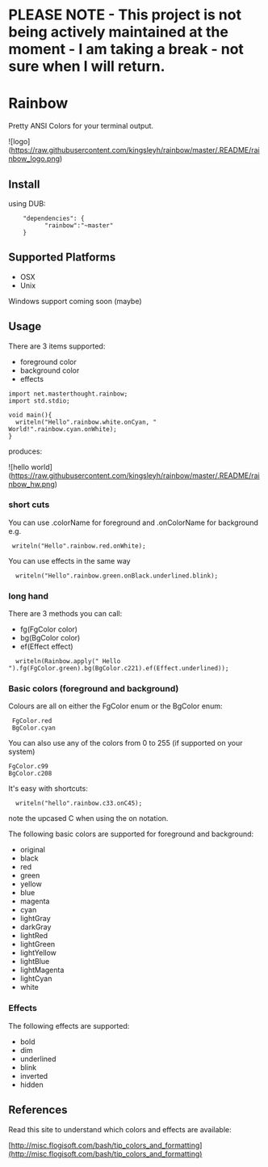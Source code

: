 # PLEASE NOTE - This project is not being actively maintained at the moment - I am taking a break - not sure when I will return.
# Rainbow

Pretty ANSI Colors for your terminal output.

![logo]
(https://raw.githubusercontent.com/kingsleyh/rainbow/master/.README/rainbow_logo.png)

## Install

using DUB:

```
  	"dependencies": {
          "rainbow":"~master"
	}
```

## Supported Platforms

* OSX
* Unix

Windows support coming soon (maybe)

## Usage

There are 3 items supported:

* foreground color
* background color
* effects

```
import net.masterthought.rainbow;
import std.stdio;

void main(){
  writeln("Hello".rainbow.white.onCyan, " World!".rainbow.cyan.onWhite);
}

```
produces:

![hello world]
(https://raw.githubusercontent.com/kingsleyh/rainbow/master/.README/rainbow_hw.png)

### short cuts

You can use .colorName for foreground and .onColorName for background e.g.

```
 writeln("Hello".rainbow.red.onWhite);
````

You can use effects in the same way

```
  writeln("Hello".rainbow.green.onBlack.underlined.blink);
```

### long hand

There are 3 methods you can call:

* fg(FgColor color)
* bg(BgColor color)
* ef(Effect effect)

```
  writeln(Rainbow.apply(" Hello ").fg(FgColor.green).bg(BgColor.c221).ef(Effect.underlined));
```

### Basic colors (foreground and background)

Colours are all on either the FgColor enum or the BgColor enum:

```
 FgColor.red
 BgColor.cyan
```
You can also use any of the colors from 0 to 255 (if supported on your system)

```
FgColor.c99
BgColor.c208
```

It's easy with shortcuts:

```
  writeln("hello".rainbow.c33.onC45);
```

note the upcased C when using the on notation.

The following basic colors are supported for foreground and background:

* original
* black
* red
* green
* yellow
* blue
* magenta
* cyan
* lightGray
* darkGray
* lightRed
* lightGreen
* lightYellow
* lightBlue
* lightMagenta
* lightCyan
* white

### Effects

The following effects are supported:

* bold
* dim
* underlined
* blink
* inverted
* hidden

## References

Read this site to understand which colors and effects are available:

[http://misc.flogisoft.com/bash/tip_colors_and_formatting](http://misc.flogisoft.com/bash/tip_colors_and_formatting)
